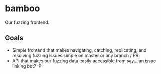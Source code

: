 # bamboo

Our fuzzing frontend.

## Goals

- Simple frontend that makes navigating, catching, replicating, and resolving fuzzing issues simple on master or any branch / PR!
- API that makes our fuzzing data easily accessible from say... an issue linking bot? :P
